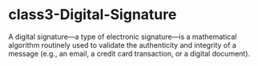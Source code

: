 # class3-Digital-Signature
A digital signature—a type of electronic signature—is a mathematical algorithm routinely used to validate the authenticity and integrity of a message (e.g., an email, a credit card transaction, or a digital document).
